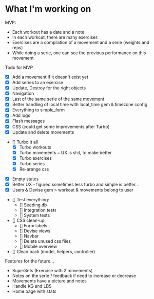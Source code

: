 # What I'm working on

MVP:
- Each workout has a date and a note
- In each workout, there are many exercises
- Exercises are a compilation of a movement and a serie (weights and reps)
- While doing a serie, one can see the previous performance on this movement

Todo for MVP
- [x] Add a movement if it doesn't exist yet
- [x] Add series to an exercise
- [x] Update, Destroy for the right objects
- [x] Navigation
- [x] Last of the same serie of the same movement
- [x] Better handling of local time with local_time gem & timezone config
- [x] Everything to simple_form
- [x] Add logs
- [x] Flash messages
- [x] CSS (could get some improvements after Turbo)
- [x] Update and delete movements
- [] Turbo it all
    - [x] Turbo workouts
    - [x] Turbo movements ~ UX is shit, to make better
    - [x] Turbo exercises
    - [x] Turbo series
    - [x] Re-arange css
- [x] Empty states
- [x] Better UX - figured sometimes less turbo and simple is better...
- [x] Users & Devise gem > workout & movements belong to user
- [] Test everything:
    - [] Seeding db
    - [] Integration tests
    - [] System tests
- [] CSS clean-up
    - [] Form labels
    - [] Devise views
    - [] Navbar
    - [] Delete unused css files
    - [] Mobile overview
- [] Clean back (model, helpers, controller)

Features for the future...
- SuperSets (Exercise with 2 movements)
- Notes on the serie / feedback if need to increase or decrease
- Movements have a picture and notes
- Handle KG and LBS
- Home page with stats

